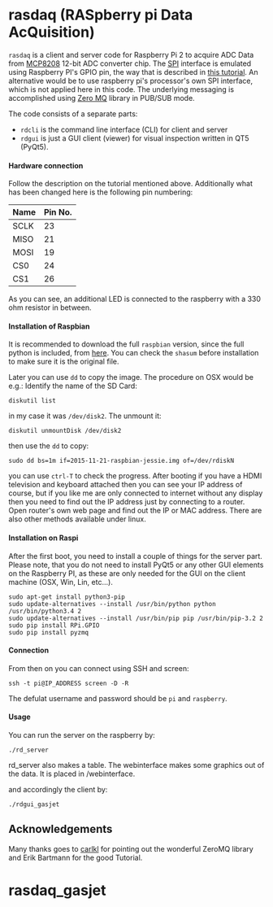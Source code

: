 # rasdaq (RASpberry pi Data AcQuisition)

`rasdaq` is a client and server code for Raspberry Pi 2 to acquire ADC Data from [MCP8208](http://www.microchip.com/wwwproducts/en/MCP3208) 12-bit ADC converter chip. The [SPI](https://en.wikipedia.org/wiki/Serial_Peripheral_Interface_Bus) interface is emulated using Raspberry PI's GPIO pin, the way that is described in [this tutorial](https://www.raspiprojekt.de/machen/basics/schaltungen/26-analoge-signale-mit-dem-mcp3008-verarbeiten.html). An alternative would be to use raspberry pi's processor's own SPI interface, which is not applied here in this code. The underlying messaging is accomplished using [Zero MQ](http://zeromq.org/) library in PUB/SUB mode. 

The code consists of a separate parts:
 
* `rdcli` is the command line interface (CLI) for client and server
* `rdgui` is just a GUI client (viewer) for visual inspection written in QT5 (PyQt5).


#### Hardware connection
Follow the description on the tutorial mentioned above. Additionally what has been changed here is the following pin numbering:


| Name | Pin No. |
|------|---------|
| SCLK | 23      |
| MISO | 21      |
| MOSI | 19      |
| CS0  | 24      |
| CS1  | 26      |


As you can see, an additional LED is connected to the raspberry with a 330 ohm resistor in between.

#### Installation of Raspbian

It is recommended to download the full `raspbian` version, since the full python is included, from [here](https://www.raspbian.org/). You can check the `shasum` before installation to make sure it is the original file.

Later you can use `dd` to copy the image. The procedure on OSX would be e.g.: Identify the name of the SD Card:

    diskutil list

in my case it was `/dev/disk2`. The unmount it:

    diskutil unmountDisk /dev/disk2
    
then use the `dd` to copy:

    sudo dd bs=1m if=2015-11-21-raspbian-jessie.img of=/dev/rdiskN

you can use `ctrl-T` to check the progress. After booting if you have a HDMI television and keyboard attached then you can see your IP address of course, but if you like me are only connected to internet without any display then you need to find out the IP address just by connecting to a router. Open router's own web page and find out the IP or MAC address. There are also other methods available under linux.


#### Installation on Raspi
After the first boot, you need to install a couple of things for the server part. Please note, that you do not need to install PyQt5 or any other GUI elements on the Raspberry PI, as these are only needed for the GUI on the client machine (OSX, Win, Lin, etc...). 

    sudo apt-get install python3-pip
    sudo update-alternatives --install /usr/bin/python python /usr/bin/python3.4 2
    sudo update-alternatives --install /usr/bin/pip pip /usr/bin/pip-3.2 2
    sudo pip install RPi.GPIO
    sudo pip install pyzmq


#### Connection
From then on you can connect using SSH and screen:

    ssh -t pi@IP_ADDRESS screen -D -R

The defulat username and password should be `pi` and `raspberry`.


#### Usage
You can run the server on the raspberry by:

    ./rd_server
rd_server also makes a table. The webinterface makes some graphics out of the data. It is placed in /webinterface. 

and accordingly the client by:

    ./rdgui_gasjet

## Acknowledgements
Many thanks goes to [carlkl](https://github.com/carlkl) for pointing out the wonderful ZeroMQ library and Erik Bartmann for the good Tutorial.
# rasdaq_gasjet


